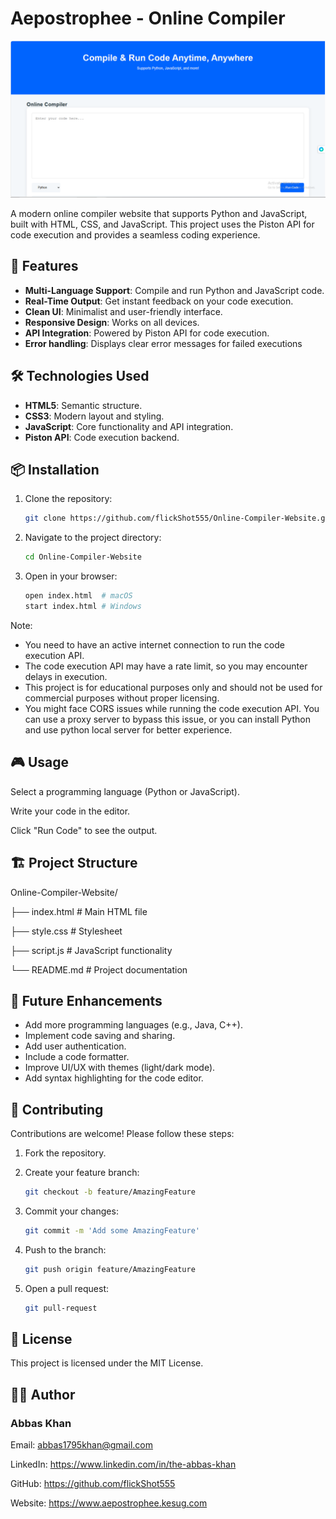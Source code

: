 # Aepostrophee - Online Compiler

![Aepostrophee Preview](preview.PNG)

A modern online compiler website that supports Python and JavaScript, built with HTML, CSS, and JavaScript. This project uses the Piston API for code execution and provides a seamless coding experience.

## 🚀 Features

- **Multi-Language Support**: Compile and run Python and JavaScript code.
- **Real-Time Output**: Get instant feedback on your code execution.
- **Clean UI**: Minimalist and user-friendly interface.
- **Responsive Design**: Works on all devices.
- **API Integration**: Powered by Piston API for code execution.
- **Error handling**: Displays clear error messages for failed executions


## 🛠️ Technologies Used

- **HTML5**: Semantic structure.
- **CSS3**: Modern layout and styling.
- **JavaScript**: Core functionality and API integration.
- **Piston API**: Code execution backend.

## 📦 Installation

1. Clone the repository:
   ```bash
   git clone https://github.com/flickShot555/Online-Compiler-Website.git
   ```

2. Navigate to the project directory:
    ```bash
    cd Online-Compiler-Website
    ```

3. Open in your browser:
    ```bash
    open index.html  # macOS
    start index.html # Windows
    ```
Note:
- You need to have an active internet connection to run the code execution API.
- The code execution API may have a rate limit, so you may encounter delays in execution.
- This project is for educational purposes only and should not be used for commercial purposes without proper licensing.
- You might face CORS issues while running the code execution API. You can use a proxy server to bypass this issue, or you can install Python and use python local server for better experience.

## 🎮 Usage
Select a programming language (Python or JavaScript).

Write your code in the editor.

Click "Run Code" to see the output.


## 🏗️ Project Structure

Online-Compiler-Website/

├── index.html         # Main HTML file

├── style.css          # Stylesheet

├── script.js          # JavaScript functionality

└── README.md          # Project documentation


## 🌟 Future Enhancements

- Add more programming languages (e.g., Java, C++).
- Implement code saving and sharing.
- Add user authentication.
- Include a code formatter.
- Improve UI/UX with themes (light/dark mode).
- Add syntax highlighting for the code editor.


## 🤝 Contributing

Contributions are welcome! Please follow these steps:
1. Fork the repository.
2. Create your feature branch:
    ```bash
    git checkout -b feature/AmazingFeature
    ```

3. Commit your changes:
    ```bash
    git commit -m 'Add some AmazingFeature'
    ```

4. Push to the branch:
    ```bash
    git push origin feature/AmazingFeature
    ```

5. Open a pull request:
    ```bash
    git pull-request
    ```

## 📝 License

This project is licensed under the MIT License.

## 🧑‍💻 Author

### Abbas Khan

Email: abbas1795khan@gmail.com

LinkedIn: https://www.linkedin.com/in/the-abbas-khan

GitHub: https://github.com/flickShot555

Website: https://www.aepostrophee.kesug.com